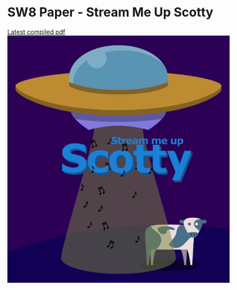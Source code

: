 # SW8 Paper - Stream Me Up Scotty
[Latest compiled pdf](https://build.slashwin.dk/job/SW8Maymays/job/paper/job/master/lastSuccessfulBuild/artifact/main.pdf)
![](https://raw.githubusercontent.com/sw8f17/Logo/master/scotty.png)

